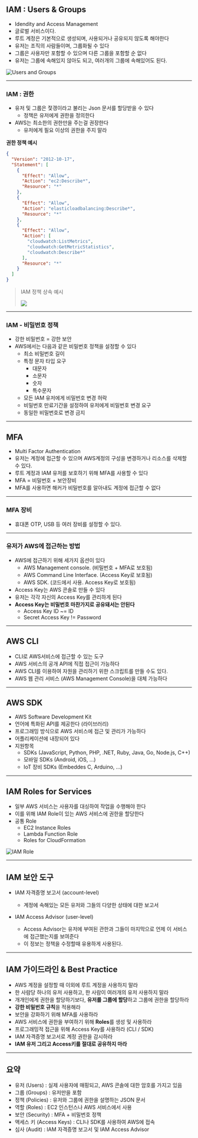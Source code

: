 ## IAM : Users & Groups

- Idendity and Access Management
- 글로벌 서비스이다.
- 루트 계정은 기본적으로 생성되며, 사용되거나 공유되지 않도록 해야한다
- 유저는 조직의 사람들이며, 그룹화될 수 있다
- 그룹은 사용자만 포함할 수 있으며 다른 그룹을 포함할 순 없다
- 유저는 그룹에 속해있지 않아도 되고, 여러개의 그룹에 속해있어도 된다.

![Users and Groups](./images/02_01.png)

---

### IAM : 권한

- 유저 및 그룹은 젗갱이라고 불리는 Json 문서를 할당받을 수 있다
  - 정책은 유저에게 권한을 정의한다
- AWS는 최소한의 권한만을 주는걸 권장한다
  - 유저에게 필요 이상의 권한을 주지 말라

**권한 정책 예시**
```json
{
  "Version": "2012-10-17",
  "Statement": [
    {
      "Effect": "Allow",
      "Action": "ec2:Describe*",
      "Resource": "*"
    },
    {
      "Effect": "Allow",
      "Action": "elasticloadbalancing:Describe*",
      "Resource": "*"
    },
    {
      "Effect": "Allow",
      "Action": [
        "cloudwatch:ListMetrics",
        "cloudwatch:GetMetricStatistics",
        "cloudwatch:Describe*"
      ],
      "Resource": "*"
    }
  ]
}
```

> IAM 정책 상속 예시
> 
> ![](./images/02_02.png)


---

### IAM - 비밀번호 정책

- 강한 비밀번호 = 강한 보안
- AWS에서는 다음과 같은 비밀번호 정책을 설정할 수 있다
  - 최소 비밀번호 길이
  - 특정 문자 타입 요구
    - 대문자
    - 소문자
    - 숫자
    - 특수문자
  - 모든 IAM 유저에게 비밀번호 변경 허락
  - 비밀번호 만료기간을 설정하여 유저에게 비밀번호 변경 요구
  - 동일한 비밀번호로 변경 금지

---

## MFA

- Multi Factor Authentication
- 유저는 계정에 접근할 수 있으며 AWS계정의 구성을 변경하거나 리소스를 삭제할 수 있다.
- 루트 계정과 IAM 유저를 보호하기 위해 MFA를 사용할 수 있다
- MFA = 비밀번호 + 보안장비
- MFA를 사용하면 해커가 비밀번호를 알아내도 계정에 접근할 수 없다

---

### MFA 장비

- 휴대폰 OTP, USB 등 여러 장비를 설정할 수 있다.

---

### 유저가 AWS에 접근하는 방법

- AWS에 접근하기 위해 세가지 옵션이 있다
  - AWS Management console. (비밀번호 + MFA로 보호됨)
  - AWS Command Line Interface. (Access Key로 보호됨)
  - AWS SDK. (코드에서 사용. Access Key로 보호됨)
- Access Key는 AWS 콘솔로 만들 수 있다
- 유저는 각각 자신의 Access Key를 관리하게 된다
- **Access Key는 비밀번호 마찬가지로 공유돼서는 안된다**
  - Access Key ID ~= ID
  - Secret Access Key != Password

---

## AWS CLI

- CLI로 AWS서비스에 접근할 수 있는 도구
- AWS 서비스의 공개 API에 직접 접근이 가능하다
- AWS CLI를 이용하여 자원을 관리하기 위한 스크립트를 만들 수도 있다.
- AWS 웹 관리 서비스 (AWS Management Console)을 대체 가능하다

---

## AWS SDK

- AWS Software Development Kit
- 언어에 특화된 API를 제공한다 (라이브러리)
- 프로그래밍 방식으로  AWS 서비스에 접근 및 관리가 가능하다
- 어플리케이션에 내장되어 있다
- 지원항목
  - SDKs (JavaScript, Python, PHP, .NET, Ruby, Java, Go, Node.js, C++)
  - 모바일 SDKs (Android, iOS, ...)
  - IoT 장비 SDKs (Embeddes C, Arduino, ...)

---

## IAM Roles for Services

 - 일부 AWS 서비스는 사용자를 대싱하여 작업을 수행해야 한다
 - 이를 위해 IAM Role이 있는 AWS 서비스에 권한을 할당한다
 - 공통 Role
   - EC2 Instance Roles
   - Lambda Function Role
   - Roles for CloudFormation

![IAM Role](./images/02_03.png)

---

## IAM 보안 도구

- IAM 자격증명 보고서 (account-level)
  - 계정에 속해있는 모든 유저와 그들의 다양한 상태에 대한 보고서

- IAM Access Advisor (user-level)
  - Access Advisor는 유저에 부여된 관한과 그들이 마지막으로 언제 이 서비스에 접근했는지를 보여준다
  - 이 정보는 정책을 수정할때 유용하게 사용된다.

---

## IAM 가이드라인 & Best Practice

- AWS 계정을 설정할 때 이외에 루트 계정을 사용하지 말라
- 한 사람당 하나의 유저 사용하고, 한 사람이 여러개의 유저 사용하지 말라
- 개개인에게 권한을 할당하기보다, **유저를 그룹에 할당**하고 그룹에 권한을 할당하라
- **강한 비밀번호 규칙**을 적용해라
- 보안을 강화하기 위해 MFA를 사용하라
- AWS 서비스에 권한을 부여하기 위해 **Roles**를 생성 및 사용하라
- 프로그래밍적 접근을 위해 Access Key를 사용하라 (CLI / SDK)
- IAM 자격증명 보고서로 계정 권한을 감시하라
- **IAM 유저 그리고 Access키를 절대로 공유하지 마라**

---

## 요약

- 유저 (Users) : 실제 사용자에 매핑되고, AWS 콘솔에 대한 암호를 가지고 있음
- 그룹 (Groups) : 유저만을 포함
- 정책 (Policies) : 유저와 그룹에 권한을 설명하는 JSON 문서
- 역할 (Roles) : EC2 인스턴스나 AWS 서비스에서 사용
- 보안 (Security) : MFA + 비밀번호 정책
- 액세스 키 (Access Keys) : CLI나 SDK를 사용하여 AWS에 접속
- 심사 (Audit) : IAM 자격증명 보고서 및 IAM Access Advisor
